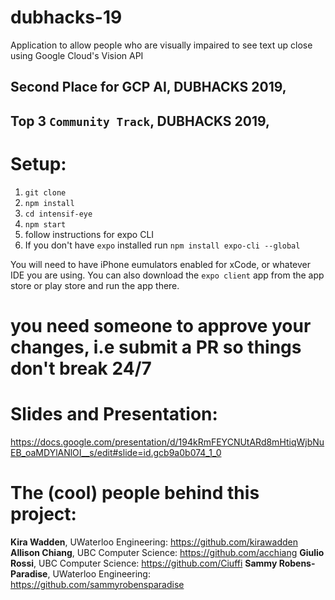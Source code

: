 # dubhacks-19
Application to allow people who are visually impaired to see text up close using Google Cloud's Vision API

## Second Place for GCP AI, DUBHACKS 2019,
## Top 3 `Community Track`, DUBHACKS 2019,

# Setup:
1. `git clone`
2. `npm install`
3. `cd intensif-eye`
3. `npm start`
4.  follow instructions for expo CLI
5.  If you don't have `expo` installed run 
```npm install expo-cli --global```

You will need to have iPhone eumulators enabled for xCode, or whatever IDE you are using.
You can also download the `expo client` app from the app store or play store and run the app there. 

# you need someone to approve your changes, i.e submit a PR so things don't break 24/7

# Slides and Presentation:
https://docs.google.com/presentation/d/194kRmFEYCNUtARd8mHtiqWjbNuEB_oaMDYlANlOI__s/edit#slide=id.gcb9a0b074_1_0

# The (cool) people behind this project:

<b>Kira Wadden</b>, UWaterloo Engineering: https://github.com/kirawadden
<b>Allison Chiang</b>, UBC Computer Science: https://github.com/acchiang
<b>Giulio Rossi</b>, UBC Computer Science: https://github.com/Ciuffi
<b>Sammy Robens-Paradise</b>, UWaterloo Engineering: https://github.com/sammyrobensparadise



